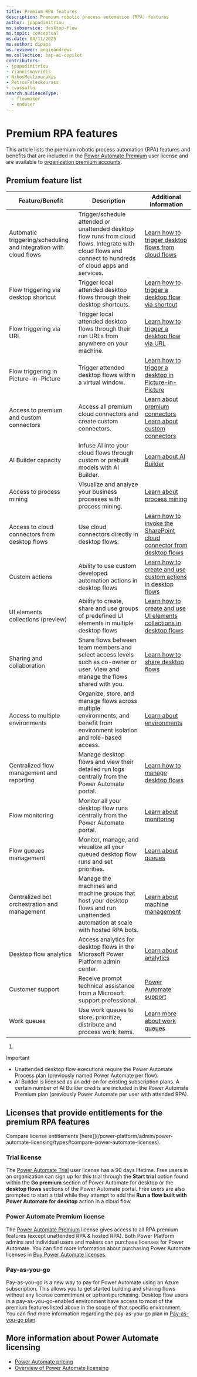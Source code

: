 ```yaml
---
title: Premium RPA features
description: Premium robotic process automation (RPA) features
author: jpapadimitriou
ms.subservice: desktop-flow
ms.topic: conceptual
ms.date: 04/11/2025
ms.author: dipapa
ms.reviewer: angieandrews
ms.collection: bap-ai-copilot
contributors:
- jpapadimitriou
- Yiannismavridis
- NikosMoutzourakis
- PetrosFeleskourass
- cvassallo
search.audienceType: 
  - flowmaker
  - enduser
---
```


# Premium RPA features

This article lists the premium robotic process automation (RPA) features and benefits that are included in the [Power Automate Premium](/power-platform/admin/power-automate-licensing/deep-dive-on-specific-license#power-automate-process-license) user license and are available to [organization premium accounts](getting-started-org.md).

## Premium feature list

|Feature/Benefit | Description|Additional information|
|----------------|------------|----------------------|
|Automatic triggering/scheduling and integration with cloud flows<sup>|Trigger/schedule attended or unattended desktop flow runs from cloud flows. Integrate with cloud flows and connect to hundreds of cloud apps and services.|[Learn how to trigger desktop flows from cloud flows](trigger-desktop-flows.md)|
|Flow triggering via desktop shortcut|Trigger local attended desktop flows through their desktop shortcuts.|[Learn how to trigger a desktop flow via shortcut](run-desktop-flows-url-shortcuts.md)|
|Flow triggering via URL|Trigger local attended desktop flows through their run URLs from anywhere on your machine.|[Learn how to trigger a desktop flow via URL](run-desktop-flows-url-shortcuts.md)|
|Flow triggering in Picture-in-Picture|Trigger attended desktop flows within a virtual window.|[Learn how to trigger a desktop in Picture-in-Picture](run-desktop-flows-pip.md)|
|Access to premium and custom connectors|Access all premium cloud connectors and create custom connectors.|[Learn about premium connectors](/connectors/connector-reference/connector-reference-premium-connectors)<br>[Learn about custom connectors](/connectors/custom-connectors)|
|AI Builder capacity|Infuse AI into your cloud flows through custom or prebuilt models with AI Builder.|[Learn about AI Builder](/ai-builder)|
|Access to process mining |Visualize and analyze your business processes with process mining.|[Learn about process mining](/power-automate/process-advisor-overview)|
|Access to cloud connectors from desktop flows|Use cloud connectors directly in desktop flows.|[Learn how to invoke the SharePoint cloud connector from desktop flows](actions-reference/sharepoint.md)|
|Custom actions|Ability to use custom developed automation actions in desktop flows|[Learn how to create and use custom actions in desktop flows](custom-actions.md)|
|UI elements collections (preview)|Ability to create, share and use groups of predefined UI elements in multiple desktop flows|[Learn how to create and use UI elements collections in desktop flows](ui-elements-collections.md)|
|Sharing and collaboration|Share flows between team members and select access levels such as co-owner or user. View and manage the flows shared with you.|[Learn how to share desktop flows](manage.md#share-desktop-flows)|
|Access to multiple environments|Organize, store, and manage flows across multiple environments, and benefit from environment isolation and role-based access.|[Learn about environments](/power-platform/admin/environments-overview)|
|Centralized flow management and reporting|Manage desktop flows and view their detailed run logs centrally from the Power Automate portal.|[Learn how to manage desktop flows](manage.md)|
|Flow monitoring|Monitor all your desktop flow runs centrally from the Power Automate portal.|[Learn about monitoring](monitor-desktop-flow-runs.md)|
|Flow queues management|Monitor, manage, and visualize all your queued desktop flow runs and set priorities.|[Learn about queues](monitor-desktop-flow-queues.md)|
|Centralized bot orchestration and management|Manage the machines and machine groups that host your desktop flows and run unattended automation at scale with hosted RPA bots.|[Learn about machine management](manage-machines.md)|
|Desktop flow analytics|Access analytics for desktop flows in the Microsoft Power Platform admin center.|[Learn about analytics](/power-platform/admin/analytics-ui-flow)|
|Customer support|Receive prompt technical assistance from a Microsoft support professional.|[Power Automate support](https://make.powerautomate.com/support/)|
|Work queues|Use work queues to store, prioritize, distribute and process work items.| [Learn more about work queues](work-queues.md)|

1. 

> [!IMPORTANT]
>
> - Unattended desktop flow executions require the Power Automate Process plan (previously named Power Automate per flow).
> - AI Builder is licensed as an add-on for existing subscription plans. A certain number of AI Builder credits are included in the Power Automate Premium plan (previously Power Automate per user with attended RPA).

## Licenses that provide entitlements for the premium RPA features

Compare license entitlements [here]](/power-platform/admin/power-automate-licensing/types#compare-power-automate-licenses).

### Trial license

The [Power Automate Trial](/power-platform/admin/power-automate-licensing/deep-dive-on-specific-license#power-automate-trial-license) user license has a 90 days lifetime. Free users in an organization can sign up for this trial through the **Start trial** option found within the **Go premium** section of Power Automate for desktop or the **desktop flows** sections of the Power Automate portal. Free users are also prompted to start a trial while they attempt to add the **Run a flow built with Power Automate for desktop** action in a cloud flow.

### Power Automate Premium license

The [Power Automate Premium](/power-platform/admin/power-automate-licensing/deep-dive-on-specific-license#power-automate-process-license) license gives access to all RPA premium features (except unattended RPA & hosted RPA). Both Power Platform admins and individual users and makers can purchase licenses for Power Automate. You can find more information about purchasing Power Automate licenses in [Buy Power Automate licenses](/power-platform/admin/power-automate-licensing/buy-licenses).

### Pay-as-you-go

Pay-as-you-go is a new way to pay for Power Automate using an Azure subscription. This allows you to get started building and sharing flows without any license commitment or upfront purchasing. Desktop flow users in a pay-as-you-go-enabled environment have access to most of the premium features listed above in the scope of that specific environment. You can find more information regarding the pay-as-you-go plan in [Pay-as-you-go plan](/power-platform/admin/pay-as-you-go-overview).

## More information about Power Automate licensing

- [Power Automate pricing](https://powerautomate.microsoft.com/pricing/)
- [Overview of Power Automate licensing](/power-platform/admin/power-automate-licensing/overview)
